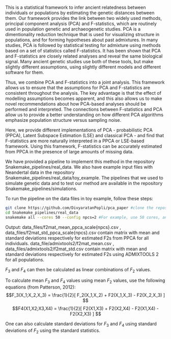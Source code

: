 This is a statistical framework to infer ancient relatedness between individuals or populations by estimating the genetic distances between them. Our framework provides the link between two widely used methods, principal component analysis (PCA) and F-statistics, which are routinely used in population genetic and archaeogenetic studies. PCA is a dimentionality reduction technique that is used for visualizing structure in populations, and for forming hypotheses about past admixtures. In many studies, PCA is followed by statistical testing for admixture using methods based on a set of statistics called F-statistics. It has been shown that PCA and F-statistics are closely related analyses and reveal the same biological signal. Many ancient genetic studies use both of these tools, but make slightly different assumptions, using slightly different models and different software for them.

Thus, we combine PCA and F-statistics into a joint analysis. This framework allows us to ensure that the assumptions for PCA and F-statistics are consistent throughout the analysis. The key advantage is that the effect of modelling assumptions becomes apparent, and this also allows us to make novel recommendations about how PCA-based analyses should be performed and interpreted. The connections between F-statistics and PCA allow us to provide a better understanding on how different PCA algorithms emphasize population structure versus sampling noise.

Here, we provide different implementations of PCA - probabilistic PCA (PPCA), Latent Subspace Estimation (LSE) and classical PCA - and find that F-statistics are more naturally interpreted in a PPCA or LSE-based framework. Using this framework, F-statistics can be accurately estimated from PPCA in the presence of large amounts of missing data.

We have provided a pipeline to implement this method in the repository Snakemake_pipelines/real_data. We also have example input files with Neandertal data in the repository Snakemake_pipelines/real_data/toy_example. The pipelines that we used to simulate genetic data and to test our method are available in the repository Snakemake_pipelines/simulations.

To run the pipeline on the data files in toy example, follow these steps:

```bash
git clone https://github.com/DivyaratanPopli/pca_paper #clone the repository to your current directory
cd Snakemake_pipelines/real_data
snakemake all --cores 50 --config npcs=2 #For example, use 50 cores, and the number of principle componenets for probabilistic PCA is 2
```
Output:
data_files/f2mat_mean_ppca_scale{npcs}.csv , data_files/f2mat_std_ppca_scale{npcs}.csv contain matrix with mean and standard deviations respectively for estimated F2s from PPCA for all individuals.
data_file/admixtools2/f2mat_mean.csv , data_files/admixtools2/f2mat_std.csv contain matrix with mean and standard deviations respectively for estimated F2s using ADMIXTOOLS 2 for all populations.

$F_3$ and $F_4$ can then be calculated as linear combinations of $F_2$ values.

To calculate mean $F_3$ and $F_4$ values using mean $F_2$ values, use the following equations (from Patterson, 2012):
$$F_3(X_1;X_2,X_3) = \frac{1}{2}[ F_2(X_1,X_2) + F2(X_1,X_3) - F2(X_2,X_3) ] $$
$$F4(X1,X2;X3,X4) = \frac{1}{2}[ F2(X1,X3) + F2(X2,X4) - F2(X1,X4) - F2(X2,X3) ] $$

One can also calculate standard deviations for $F_3$ and $F_4$ using standard deviations of $F_2$ using the standard statistics.
